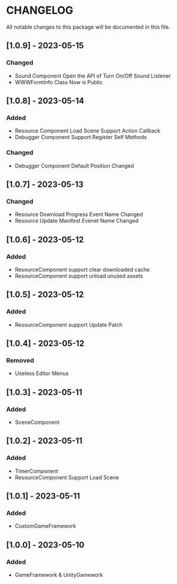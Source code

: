 # CHANGELOG

All notable changes to this package will be documented in this file.

## [1.0.9] - 2023-05-15

### Changed

- Sound Component Open the API of Turn On/Off Sound Listener
- WWWFormInfo Class Now is Public

## [1.0.8] - 2023-05-14

### Added

- Resource Component Load Scene Support Action Callback
- Debugger Component Support Register Self Methods

### Changed

- Debugger Component Default Position Changed

## [1.0.7] - 2023-05-13

### Changed

- Resource Download Progress Event Name Changed
- Resource Update Manifest Evenet Name Changed

## [1.0.6] - 2023-05-12

### Added

- ResourceComponent support clear downloaded cache
- ResourceComponent support unload unused assets

## [1.0.5] - 2023-05-12

### Added

- ResourceComponent support Update Patch

## [1.0.4] - 2023-05-12

### Removed

- Useless Editor Menus

## [1.0.3] - 2023-05-11

### Added

- SceneComponent

## [1.0.2] - 2023-05-11

### Added

- TimerComponent
- ResourceComponent Support Load Scene 

## [1.0.1] - 2023-05-11

### Added

- CustomGameFramework

## [1.0.0] - 2023-05-10

### Added

- GameFramework & UnityGamework
